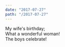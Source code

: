 ```yaml
---
date: "2017-07-27"
path: "/2017-07-27"
---
```

My wife's birthday;  
What a wonderful woman!  
The boys celebrate!
